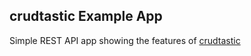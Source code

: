 ## crudtastic Example App

Simple REST API app showing the features of [crudtastic](https://github.com/vegetabill/crudtastic)
